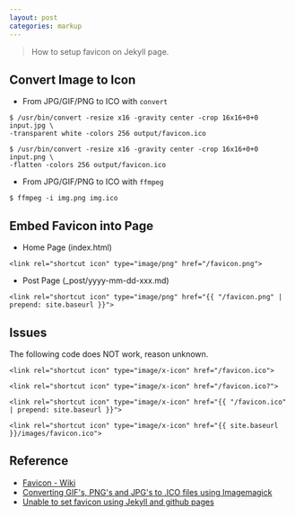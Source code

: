 ```yaml
---
layout: post
categories: markup
---
```


> How to setup favicon on Jekyll page.

## Convert Image to Icon

- From JPG/GIF/PNG to ICO with `convert`

```
$ /usr/bin/convert -resize x16 -gravity center -crop 16x16+0+0 input.jpg \
-transparent white -colors 256 output/favicon.ico

$ /usr/bin/convert -resize x16 -gravity center -crop 16x16+0+0 input.png \
-flatten -colors 256 output/favicon.ico
```

- From JPG/GIF/PNG to ICO with `ffmpeg`

```
$ ffmpeg -i img.png img.ico
```

## Embed Favicon into Page

- Home Page (index.html)

```
<link rel="shortcut icon" type="image/png" href="/favicon.png">
```

- Post Page (_post/yyyy-mm-dd-xxx.md)

```
<link rel="shortcut icon" type="image/png" href="{{ "/favicon.png" | prepend: site.baseurl }}">
```

## Issues

The following code does NOT work, reason unknown.

```
<link rel="shortcut icon" type="image/x-icon" href="/favicon.ico">

<link rel="shortcut icon" type="image/x-icon" href="/favicon.ico?">

<link rel="shortcut icon" type="image/x-icon" href="{{ "/favicon.ico" | prepend: site.baseurl }}">

<link rel="shortcut icon" type="image/x-icon" href="{{ site.baseurl }}/images/favicon.ico">
```

## Reference

- [Favicon - Wiki](https://en.wikipedia.org/wiki/Favicon)
- [Converting GIF's, PNG's and JPG's to .ICO files using Imagemagick](http://stackoverflow.com/questions/3185677/converting-gifs-pngs-and-jpgs-to-ico-files-using-imagemagick)
- [Unable to set favicon using Jekyll and github pages](http://stackoverflow.com/questions/30551501/unable-to-set-favicon-using-jekyll-and-github-pages)

